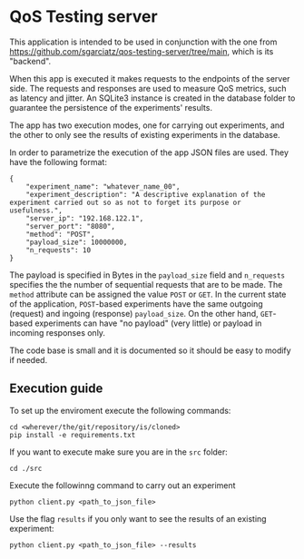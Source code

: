 # QoS Testing server

This application is intended to be used in conjunction with the one from https://github.com/sgarciatz/qos-testing-server/tree/main, which is its "backend".

When this app is executed it makes requests to the endpoints of the server side. The requests and responses are used to measure QoS metrics, such as latency and jitter. An SQLite3 instance is created in the database folder to guarantee the persistence of the experiments' results.

The app has two execution modes, one for carrying out experiments, and the other to only see the results of existing experiments in the database.

In order to parametrize the execution of the app JSON files are used. They have the following format:

```
{
    "experiment_name": "whatever_name_00",
    "experiment_description": "A descriptive explanation of the experiment carried out so as not to forget its purpose or usefulness.",
    "server_ip": "192.168.122.1",
    "server_port": "8080",
    "method": "POST",
    "payload_size": 10000000,
    "n_requests": 10
}
```
The payload is specified in Bytes in the `payload_size` field and `n_requests` specifies the the number of sequential requests that are to be made. The `method` attribute can be assigned the value `POST` or `GET`. In the current state of the application, `POST`-based experiments have the same outgoing (request) and ingoing (response) `payload_size`. On the other hand, `GET`-based experiments can have "no payload" (very little) or payload in incoming responses only.

The code base is small and it is documented so it should be easy to modify if needed.

## Execution guide
To set up the enviroment execute the following commands:

``` 
cd <wherever/the/git/repository/is/cloned>
pip install -e requirements.txt
```

If you want to execute make sure you are in the `src` folder:

```
cd ./src
```

Execute the followinng command to carry out an experiment

``` 
python client.py <path_to_json_file>
```

Use the flag `results` if you only want to see the results of an existing experiment:

```
python client.py <path_to_json_file> --results
```